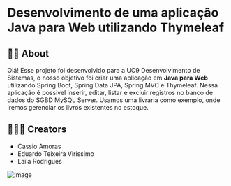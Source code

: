 # Desenvolvimento de uma aplicação Java para Web utilizando Thymeleaf
## 👨‍💻 About 
Olá! Esse projeto foi desenvolvido para a UC9 Desenvolvimento de Sistemas, o nosso objetivo foi criar uma aplicação em **Java para Web** utilizando Spring Boot, Spring Data JPA, Spring MVC e Thymeleaf. Nessa aplicação é possivel inserir, editar, listar e excluir registros no banco de dados do SGBD MySQL Server. Usamos uma livraria como exemplo, onde iremos gerenciar os livros existentes no estoque.

## 🧑🏻‍💻 Creators
- Cassio Amoras
- Eduardo Teixeira Virissimo
- Laila Rodrigues

![image](https://github.com/Eduardo-Virissimo/ProjetoUC9-2/blob/main/Animação2.gif)






